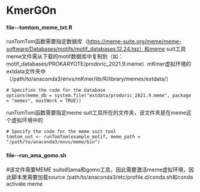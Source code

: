 # KmerGOn
#### file--tomtom_meme_txt.R
runTomTom函数需要指定数据库（https://meme-suite.org/meme/meme-software/Databases/motifs/motif_databases.12.24.tgz）和meme suit工具
meme文件需从下载的motif数据库中复制到（如：motif_databases/PROKARYOTE/prodoric_2021.9.meme）mKmer虚拟环境的extdata文件夹中（/path/to/anaconda3/envs/mKmer/lib/R/library/memes/extdata/）
```
# Specifies the code for the database
options(meme_db = system.file("extdata/prodoric_2021.9.meme", package = "memes", mustWork = TRUE))
```
runTomTom函数需要指定meme suit工具所在的文件夹，该文件夹是在meme这个虚拟环境中的
```
# Specify the code for the meme suit tool
tomtom_out <- runTomTom(example_motif, meme_path = "/path/to/anaconda3/envs/meme/bin")
```
#### file--run_ama_gomo.sh
#该文件需要MEME suite的ama和gomo工具，因此需要激活meme虚拟环境，因此脚本里需要加载source /path/to/anaconda3/etc/profile.d/conda.sh和conda activate meme

